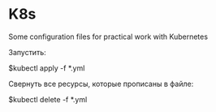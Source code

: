 # K8s
Some configuration files for practical work with Kubernetes

Запустить:

$kubectl apply -f  *.yml

Свернуть все ресурсы, которые прописаны в файле:

$kubectl delete -f  *.yml

